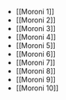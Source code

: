 - [[Moroni 1]]
- [[Moroni 2]]
- [[Moroni 3]]
- [[Moroni 4]]
- [[Moroni 5]]
- [[Moroni 6]]
- [[Moroni 7]]
- [[Moroni 8]]
- [[Moroni 9]]
- [[Moroni 10]]